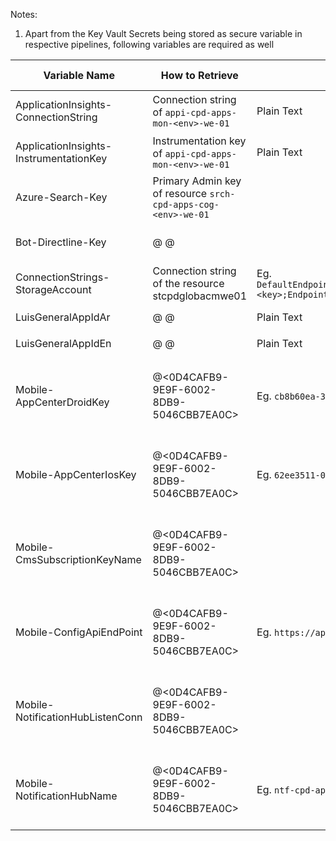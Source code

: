 Notes:
1. Apart from the Key Vault Secrets being stored as secure variable in respective pipelines, following variables are required as well

|Variable Name| How to Retrieve | Example (UAT)| Type| Pipelines Using |
|--|--|--|--|--|
|ApplicationInsights-ConnectionString| Connection string of `appi-cpd-apps-mon-<env>-we-01` |Plain Text|Eg. `InstrumentationKey=984ca526-2038-4d9d-b0cf-653706512c58`|CD-PlatformApis-Release|
|ApplicationInsights-InstrumentationKey| Instrumentation key of `appi-cpd-apps-mon-<env>-we-01` |Plain Text|Eg. `984ca526-2038-4d9d-b0cf-653706512c58`|CD-PlatformApis-Release|
|Azure-Search-Key|Primary Admin key of resource `srch-cpd-apps-cog-<env>-we-01`||Secure|CI-APIMConfig-Master-Build|
|Bot-Directline-Key| @<DFD5ADF8-872C-6CB0-8570-21B930BB3996> @<D654DCE5-848A-674D-A624-93B0AB87B9D1> ||Secure|CI-APIMConfig-Master-Build|
|ConnectionStrings-StorageAccount|Connection string of the resource stcpdglobacmwe01|Eg. `DefaultEndpointsProtocol=https;AccountName=stcpdglobacmwe01;AccountKey=<key>;EndpointSuffix=core.windows.net`|Secure|CD-PlatformApis-Release|
|LuisGeneralAppIdAr| @<DFD5ADF8-872C-6CB0-8570-21B930BB3996> @<D654DCE5-848A-674D-A624-93B0AB87B9D1>  |Plain Text|Eg. `5ce7a761-1f56-4ca7-b77a-8a69f6703b27`||
|LuisGeneralAppIdEn| @<DFD5ADF8-872C-6CB0-8570-21B930BB3996> @<D654DCE5-848A-674D-A624-93B0AB87B9D1>  |Plain Text|Eg. `2015bee4-e5ce-45ae-9aba-234861ca005d`||
|Mobile-AppCenterDroidKey| @<0D4CAFB9-9E9F-6002-8DB9-5046CBB7EA0C> |Eg. `cb8b60ea-3a62-4bfc-9061-5fe61d915025`|Plain Text|CI-MobileApps-Android-Build, CI-MobileApps-iOS-Build|
|Mobile-AppCenterIosKey| @<0D4CAFB9-9E9F-6002-8DB9-5046CBB7EA0C> |Eg. `62ee3511-08ae-4fd8-9cd4-46d15ee42f1a`|Plain Text|CI-MobileApps-Android-Build, CI-MobileApps-iOS-Build|
|Mobile-CmsSubscriptionKeyName| @<0D4CAFB9-9E9F-6002-8DB9-5046CBB7EA0C> ||Plain Text|CI-MobileApps-Android-Build, CI-MobileApps-iOS-Build|
|Mobile-ConfigApiEndPoint| @<0D4CAFB9-9E9F-6002-8DB9-5046CBB7EA0C> |Eg. `https://api.uat.sqcp.qa/config`||Plain TextCI-MobileApps-Android-Build, CI-MobileApps-iOS-Build|
|Mobile-NotificationHubListenConn| @<0D4CAFB9-9E9F-6002-8DB9-5046CBB7EA0C> ||Secure|CI-MobileApps-Android-Build, CI-MobileApps-iOS-Build|
|Mobile-NotificationHubName| @<0D4CAFB9-9E9F-6002-8DB9-5046CBB7EA0C> |Eg. `ntf-cpd-apps-str-uat-we-01`|Plain Text|CI-MobileApps-Android-Build, CI-MobileApps-iOS-Build|